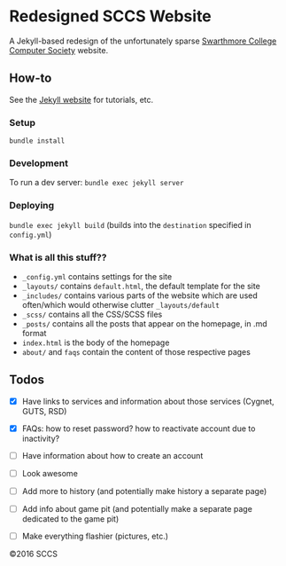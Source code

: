 # Redesigned SCCS Website

A Jekyll-based redesign of the unfortunately sparse 
[Swarthmore College Computer Society](https://www.sccs.swarthmore.edu/) website.

## How-to
See the [Jekyll website](https://jekyllrb.com/docs/home/) for tutorials, etc.

### Setup
`bundle install`

### Development
To run a dev server: `bundle exec jekyll server`

### Deploying
`bundle exec jekyll build` (builds into the `destination` specified in
`config.yml`)

### What is all this stuff??
- `_config.yml` contains settings for the site
- `_layouts/` contains `default.html`, the default template for the site
- `_includes/` contains various parts of the website which are used often/which
would otherwise clutter `_layouts/default`
- `_scss/` contains all the CSS/SCSS files
- `_posts/` contains all the posts that appear on the homepage, in .md format
- `index.html` is the body of the homepage
- `about/` and `faqs` contain the content of those respective pages


## Todos
- [x] Have links to services and information about those services (Cygnet, GUTS,
  RSD)
- [x] FAQs: how to reset password? how to reactivate account due to inactivity?
- [ ] Have information about how to create an account
- [ ] Look awesome
- [ ] Add more to history (and potentially make history a separate page)
- [ ] Add info about game pit (and potentially make a separate page dedicated to
  the game pit)
- [ ] Make everything flashier (pictures, etc.)


&copy;2016 SCCS



